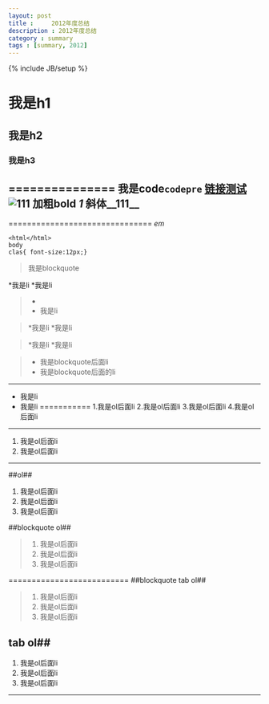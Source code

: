 ```yaml
---
layout: post
title : 	2012年度总结
description : 2012年度总结
category : summary
tags : [summary, 2012]
---
```

{% include JB/setup %}

# 我是h1
## 我是h2
### 我是h3
===============
我是code`codepre`
[链接测试](https://github.com/huixisheng/huixisheng.github.com/generated_pages/new)
![111](ii.jpg)
加粗**bold**
*1*
斜体__111__
----------------------------
===============================
_em_

	<html</html>
	body
	clas{ font-size:12px;}

>我是blockquote
	
*我是li
*我是li

>*	
>*	我是li

>*我是li
>*我是li

> *我是li
> *我是li

>*	我是blockquote后面li
>*	我是blockquote后面的li
------------------
* 我是li
* 我是li
===========
1.我是ol后面li
2.我是ol后面li
3.我是ol后面li
4.我是ol后面li
-----------------------

1. 我是ol后面li
2. 我是ol后面li
-----------------------------------
##ol##
1. 我是ol后面li
2. 我是ol后面li
3. 我是ol后面li

##blockquote ol##

>1. 我是ol后面li
>2. 我是ol后面li
>3. 我是ol后面li

==========================
##blockquote tab ol##
>1.	我是ol后面li
>2.	我是ol后面li
>3.	我是ol后面li

## tab ol##
1.	我是ol后面li
2.	我是ol后面li
3.	我是ol后面li

***
 